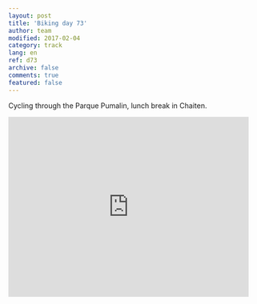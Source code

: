 ```yaml
---   
layout: post 
title: 'Biking day 73'  
author: team 
modified: 2017-02-04
category: track 
lang: en 
ref: d73
archive: false 
comments: true 
featured: false 
--- 
```


 Cycling through the Parque Pumalin, lunch break in Chaiten.                                                                                                                                                                                                                                                                                                                                  

<iframe width='480' height='360' src='http://track-kit.net/maps_s3/?v=embed&track=235130.gpx' frameborder='0' allowfullscreen></iframe>